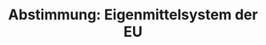 ---
abstimmung:
  abstimmung: 1
  bundestagssitzung: 218
  legislaturperiode: 19
categories:
- Todo
data:
- title: Abstimmungsergebnis 20210325_1-data.pdf
  url: /res/2021-btw/abstimmungsergebnisse/20210325_1-data.pdf
- title: Abstimmungsergebnis 20210325_1_xls-data.xlsx
  url: /res/2021-btw/abstimmungsergebnisse/20210325_1_xls-data.xlsx
- title: Abstimmungsergebnis 20210325_1_xls-data.csv
  url: /res/2021-btw/abstimmungsergebnisse/csv/20210325_1_xls-data.csv
ergebnis:
  afd:
    enthaltung: 0
    gesamt: 88
    ja: 0
    nein: 78
    nichtabgegeben: 10
    ungueltig: 0
  bü90/gr:
    enthaltung: 0
    gesamt: 67
    ja: 62
    nein: 0
    nichtabgegeben: 5
    ungueltig: 0
  cdu/csu:
    enthaltung: 1
    gesamt: 244
    ja: 214
    nein: 8
    nichtabgegeben: 21
    ungueltig: 0
  die linke.:
    enthaltung: 59
    gesamt: 69
    ja: 1
    nein: 0
    nichtabgegeben: 9
    ungueltig: 0
  fdp:
    enthaltung: 12
    gesamt: 80
    ja: 61
    nein: 4
    nichtabgegeben: 3
    ungueltig: 0
  file: 20210325_1_xls-data.xlsx
  fraktionslos:
    enthaltung: 0
    gesamt: 8
    ja: 1
    nein: 5
    nichtabgegeben: 2
    ungueltig: 0
  spd:
    enthaltung: 0
    gesamt: 152
    ja: 139
    nein: 0
    nichtabgegeben: 13
    ungueltig: 0
layout: abstimmung
links:
- title: Link zu bundestag.de
  url: https://www.bundestag.de/parlament/plenum/abstimmung/abstimmung?id=717
preview: 'Deutscher Bundestag


  218. Sitzung des Deutschen Bundestages

  am Donnerstag, 25. März 2021


  Endgültiges Ergebnis der Namentlichen Abstimmung Nr. 1


  Gesetzentwurf der Bundesregierung

  Entwurf eines Gesetzes zum Beschluss des Rates vom 14. Dezember 2020 über das

  Eigenmittelsystem der Europäischen Union und zur Aufhebung des Beschlusses

  2014/335/EU, Euratom

  (Eigenmittelbeschluss-Ratifizierungsgesetz - ERatG)

  Drs. 19/26821 und 19/27901'
tags:
- Todo
title: 'Abstimmung: Eigenmittelsystem der EU'
---